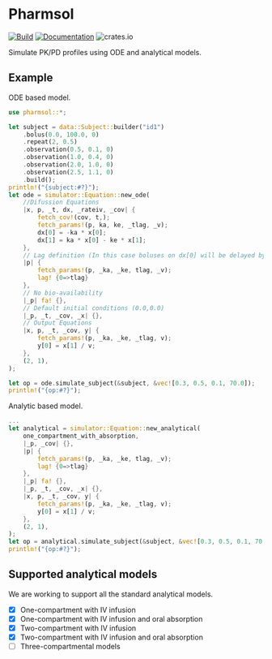 # Pharmsol

[![Build](https://github.com/LAPKB/pharmsol/actions/workflows/build.yml/badge.svg)](https://github.com/LAPKB/pharmsol/actions/workflows/build.yml)
[![Documentation](https://github.com/LAPKB/pharmsol/actions/workflows/docs.yml/badge.svg)](https://github.com/LAPKB/pharmsol/actions/workflows/docs.yml)
![crates.io](https://img.shields.io/crates/v/pharmsol.svg)

Simulate PK/PD profiles using ODE and analytical models.

## Example

ODE based model.

```rust
use pharmsol::*;

let subject = data::Subject::builder("id1")
    .bolus(0.0, 100.0, 0)
    .repeat(2, 0.5)
    .observation(0.5, 0.1, 0)
    .observation(1.0, 0.4, 0)
    .observation(2.0, 1.0, 0)
    .observation(2.5, 1.1, 0)
    .build();
println!("{subject:#?}");
let ode = simulator::Equation::new_ode(
    //Difussion Equations
    |x, p, _t, dx, _rateiv, _cov| {
        fetch_cov!(cov, t,);
        fetch_params!(p, ka, ke, _tlag, _v);
        dx[0] = -ka * x[0];
        dx[1] = ka * x[0] - ke * x[1];
    },
    // Lag definition (In this case boluses on dx[0] will be delayed by `tlag`)
    |p| {
        fetch_params!(p, _ka, _ke, tlag, _v);
        lag! {0=>tlag}
    },
    // No bio-availability
    |_p| fa! {},
    // Default initial conditions (0.0,0.0)
    |_p, _t, _cov, _x| {},
    // Output Equations
    |x, p, _t, _cov, y| {
        fetch_params!(p, _ka, _ke, _tlag, v);
        y[0] = x[1] / v;
    },
    (2, 1),
);

let op = ode.simulate_subject(&subject, &vec![0.3, 0.5, 0.1, 70.0]);
println!("{op:#?}");
```

Analytic based model.

```Rust
...
let analytical = simulator::Equation::new_analytical(
    one_compartment_with_absorption,
    |_p, _cov| {},
    |p| {
        fetch_params!(p, _ka, _ke, tlag, _v);
        lag! {0=>tlag}
    },
    |_p| fa! {},
    |_p, _t, _cov, _x| {},
    |x, p, _t, _cov, y| {
        fetch_params!(p, _ka, _ke, _tlag, v);
        y[0] = x[1] / v;
    },
    (2, 1),
);
let op = analytical.simulate_subject(&subject, &vec![0.3, 0.5, 0.1, 70.0]);
println!("{op:#?}");
```

## Supported analytical models

We are working to support all the standard analytical models.

- [x] One-compartment with IV infusion
- [x] One-compartment with IV infusion and oral absorption
- [x] Two-compartment with IV infusion
- [x] Two-compartment with IV infusion and oral absorption
- [ ] Three-compartmental models
